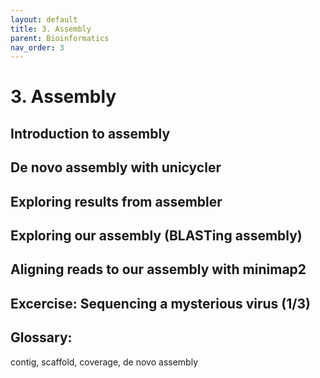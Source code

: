 ```yaml
---
layout: default
title: 3. Assembly
parent: Bioinformatics
nav_order: 3
---
```



# 3. Assembly

## Introduction to assembly
## De novo assembly with unicycler
## Exploring results from assembler
## Exploring our assembly (BLASTing assembly)
## Aligning reads to our assembly with minimap2
## Excercise: Sequencing a mysterious virus (1/3)
## Glossary:
contig, scaffold, coverage, de novo assembly